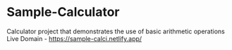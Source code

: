 # Sample-Calculator
Calculator project that demonstrates the use of basic arithmetic operations
Live Domain - https://sample-calci.netlify.app/